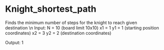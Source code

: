 # Knight_shortest_path
Finds the minimum number of steps for the knight to reach given destination \n
Input:
N = 10 (board limit 10x10)
x1 = 1
y1 = 1
(starting position coordinates)
x2 = 3
y2 = 2
(destination coordinates)

Output:
1
